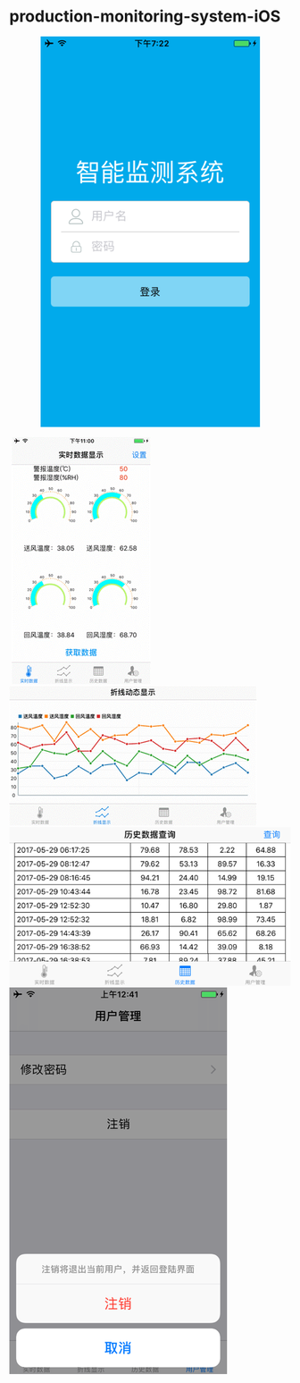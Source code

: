 # production-monitoring-system-iOS

<p align="center">
  <img src="https://github.com/zhulinn/production-monitoring-system-iOS/raw/master/demo/login.png">
  
  <img src="https://github.com/zhulinn/production-monitoring-system-iOS/raw/master/demo/data.gif">
  <img src="https://github.com/zhulinn/production-monitoring-system-iOS/raw/master/demo/graph.gif">
  <img src="https://github.com/zhulinn/production-monitoring-system-iOS/raw/master/demo/history.png">
  <img src="https://github.com/zhulinn/production-monitoring-system-iOS/raw/master/demo/manage.png">
</p>
